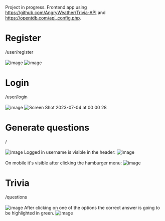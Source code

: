 Project in progress.
Frontend app using https://github.com/AngryWeather/Trivia-API and https://opentdb.com/api_config.php.

# Register
/user/register
<br>
<br>
![image](https://github.com/AngryWeather/Trivia/assets/105065960/7fa6003b-6b33-41d0-bb71-b2efb1285af6)
![image](https://github.com/AngryWeather/Trivia/assets/105065960/b403f575-9824-499b-8966-884fd200d05f)

# Login
/user/login
<br>
<br>
![image](https://github.com/AngryWeather/Trivia/assets/105065960/b063f9bb-48ec-47cd-aaf0-20ece8ffc63e)
![Screen Shot 2023-07-04 at 00 00 28](https://github.com/AngryWeather/Trivia/assets/105065960/eceb2f3e-2869-4486-9495-53784586fbc1)


# Generate questions
/
<br>
<br>
![image](https://github.com/AngryWeather/Trivia/assets/105065960/ddca285a-28ba-4148-a9eb-ff58a1d452cc)
Logged in username is visible in the header:
![image](https://github.com/AngryWeather/Trivia/assets/105065960/0dd07b95-53d1-4a5c-939e-81fb64e624e4)
<br>
<br>
On mobile it's visible after clicking the hamburger menu:
![image](https://github.com/AngryWeather/Trivia/assets/105065960/4d94ab4f-5b62-451d-9372-59bc25f3667c)

# Trivia
/questions
<br>
<br>
![image](https://github.com/AngryWeather/Trivia/assets/105065960/d421acfa-97c7-4878-a4b2-87ef9062c3d7)
After clicking on one of the options the correct answer is going to be highlighted in green.
![image](https://github.com/AngryWeather/Trivia/assets/105065960/af97d503-067a-411d-8294-3dbb12f77c32)
